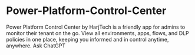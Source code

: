 # Power-Platform-Control-Center
Power Platform Control Center by HarjTech is a friendly app for admins to monitor their tenant on the go. View all environments, apps, flows, and DLP policies in one place, keeping you informed and in control anytime, anywhere.          Ask ChatGPT
